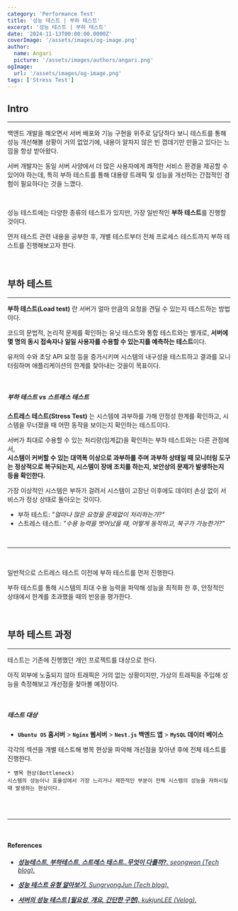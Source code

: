 ```yaml
---
category: 'Performance Test'
title: '성능 테스트 | 부하 테스트'
excerpt: '성능 테스트 | 부하 테스트'
date: '2024-11-13T00:00:00.0000Z'
coverImage: '/assets/images/og-image.png'
author:
  name: Angari
  picture: '/assets/images/authors/angari.png'
ogImage:
  url: '/assets/images/og-image.png'
tags: ['Stress Test']
---
```


## **Intro**
---

백엔드 개발을 해오면서 서버 배포와 기능 구현을 위주로 담당하다 보니 테스트를 통해 성능 개선해볼 상황이 거의 없었기에, 내용이 알차지 않은 빈 껍데기만 만들고 있다는 느낌을 항상 받아왔다.

서버 개발자는 동일 서버 사양에서 더 많은 사용자에게 쾌적한 서비스 환경을 제공할 수 있어야 하는데, 특히 부하 테스트를 통해 대용량 트래픽 및 성능을 개선하는 간접적인 경험이 필요하다는 것을 느꼈다.

<br>

성능 테스트에는 다양한 종류의 테스트가 있지만, 가장 일반적인 **부하 테스트**를 진행할 것이다.
 
먼저 테스트 관련 내용을 공부한 후, 개별 테스트부터 전체 프로세스 테스트까지 부하 테스트를 진행해보고자 한다.


<br>

## **부하 테스트**
---

**부하 테스트(Load test)** 란 서버가 얼마 만큼의 요청을 견딜 수 있는지 테스트하는 방법이다.

코드의 문법적, 논리적 문제를 확인하는 유닛 테스트와 통합 테스트와는 별개로, **서버에 몇 명의 동시 접속자나 일일 사용자를 수용할 수 있는지를 예측하는 테스트**이다.


유저의 수와 초당 API 요청 등을 증가시키며 시스템의 내구성을 테스트하고 결과를 모니터링하며 애플리케이션의 한계를 찾아내는 것을이 목표이다.

<br>

##### **부하 테스트 vs 스트레스 테스트**

**스트레스 테스트(Stress Test)** 는 시스템에 과부하를 가해 안정성 한계를 확인하고, 시스템을 무너졌을 때 어떤 동작을 보이는지 확인하는 테스트이다.

서버가 최대로 수용할 수 있는 처리량(임계값)을 확인하는 부하 테스트와는 다른 관점에서,  
**시스템이 커버할 수 있는 대역폭 이상으로 과부하를 주며 과부하 상태일 때 모니터링 도구는 정상적으로 복구되는지, 시스템이 장애 조치를 하는지, 보안상의 문제가 발생하는지 등을 확인한다.**

가장 이상적인 시스템은 부하가 걸려서 시스템이 고장난 이후에도 데이터 손상 없이 서비스가 정상 상태로 돌아오는 것이다.


- 부하 테스트: _"얼마나 많은 요청을 문제없이 처리하는가?"_
- 스트레스 테스트: _"수용 능력을 벗어났을 때, 어떻게 동작하고, 복구가 가능한가?"_

<br>

---

<br>

일반적으로 스트레스 테스트 이전에 부하 테스트를 먼저 진행한다.

부하 테스트를 통해 시스템의 최대 수용 능력을 파악해 성능을 최적화 한 후, 안정적인 상태에서 한계를 초과했을 때의 반응을 평가한다. 

<br>

## **부하 테스트 과정**
---

테스트는 기존에 진행했던 개인 프로젝트를 대상으로 한다.

아직 외부에 노출되지 않아 트래픽은 거의 없는 상황이지만, 가상의 트래픽을 주입해 성능을 측정해보고 개선점을 찾아볼 예정이다.

<br>

##### **테스트 대상**

- **`Ubuntu OS` 홈서버** > **`Nginx` 웹서버** > **`Nest.js` 백엔드 앱** > **`MySQL` 데이터 베이스**

각각의 섹션을 개별 테스트해 병목 현상을 파악해 개선점을 찾아낸 후에 전체 테스트를 진행한다.

```
* 병목 현상(Bottleneck)
시스템의 성능이나 효율성에서 가장 느리거나 제한적인 부분이 전체 시스템의 성능을 저하시킬 때 발생하는 현상이다.
```


<br/>
<br/>

---

<br/>

#### References

- <a href="https://seongwon.dev/ETC/20220919-%EC%84%B1%EB%8A%A5%ED%85%8C%EC%8A%A4%ED%8A%B8-%EB%B6%80%ED%95%98%ED%85%8C%EC%8A%A4%ED%8A%B8-%EC%8A%A4%ED%8A%B8%EB%A0%88%EC%8A%A4%ED%85%8C%EC%8A%A4%ED%8A%B8%EB%9E%80/#%F0%9F%A7%90-%EC%84%B1%EB%8A%A5performance-%ED%85%8C%EC%8A%A4%ED%8A%B8%EB%9E%80" target="_blank" style="font-style: italic; color: #212936;"><span style="font-weight: bold;">성능테스트, 부하테스트, 스트레스 테스트..무엇이 다를까?.</span> seongwon (Tech blog).</a>

- <a href="https://engineering-skcc.github.io/performancetest/Performance-Testing-Terminologies/" target="_blank" style="font-style: italic; color: #212936;"><span style="font-weight: bold;">성능 테스트 유형 알아보기.</span> SungryongJun (Tech blog).</a>

- <a href="https://velog.io/@imkkuk/%EC%84%9C%EB%B2%84%EC%9D%98-%EC%84%B1%EB%8A%A5-%ED%85%8C%EC%8A%A4%ED%8A%B8-%ED%95%84%EC%9A%94%EC%84%B1-%EA%B0%9C%EC%9A%94-%EA%B0%84%EB%8B%A8%ED%95%9C-%EA%B5%AC%ED%98%84" target="_blank" style="font-style: italic; color: #212936;"><span style="font-weight: bold;">서버의 성능 테스트 [필요성, 개요, 간단한 구현].</span> kukjunLEE (Velog).</a>